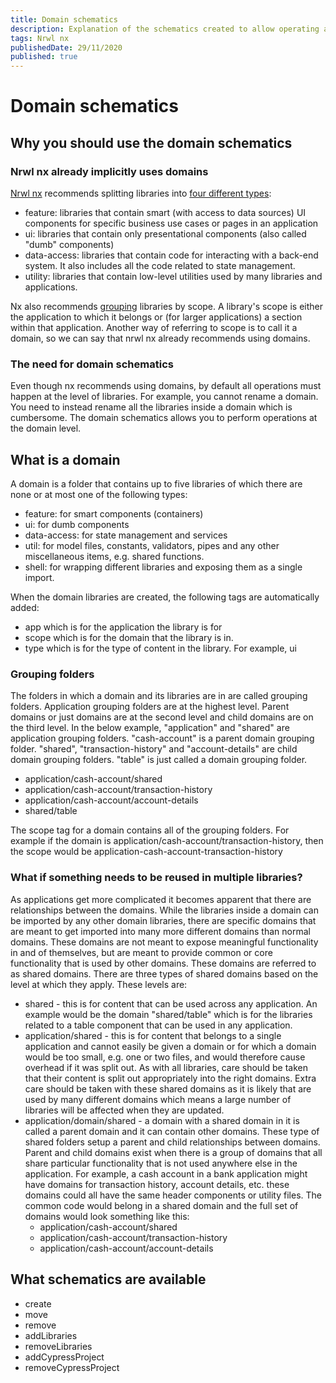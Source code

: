 ```yaml
---
title: Domain schematics
description: Explanation of the schematics created to allow operating at the domain level
tags: Nrwl nx
publishedDate: 29/11/2020
published: true
---
```


# Domain schematics

## Why you should use the domain schematics

### Nrwl nx already implicitly uses domains

[Nrwl nx](https://github.com/nrwl/nx) recommends splitting libraries into [four different types](https://nx.dev/latest/angular/workspace/structure/library-types):
 - feature: libraries that contain smart (with access to data sources) UI components for specific business use cases or pages in an application
 - ui: libraries that contain only presentational components (also called "dumb" components)
 - data-access: libraries that contain code for interacting with a back-end system. It also includes all the code related to state management.
 - utility: libraries that contain low-level utilities used by many libraries and applications.

Nx also recommends [grouping](https://nx.dev/latest/angular/workspace/structure/grouping-libraries) libraries by scope. A library's scope is either the application to which it belongs or (for larger applications) a section within that application. Another way of referring to scope is to call it a domain, so we can say that nrwl nx already recommends using domains.

### The need for domain schematics

Even though nx recommends using domains, by default all operations must happen at the level of libraries. For example, you cannot rename a domain. You need to instead rename all the libraries inside a domain which is cumbersome. The domain schematics allows you to perform operations at the domain level. 

## What is a domain

A domain is a folder that contains up to five libraries of which there are none or at most one of the following types:
 - feature: for smart components (containers)
 - ui: for dumb components
 - data-access: for state management and services
 - util: for model files, constants, validators, pipes and any other miscellaneous items, e.g. shared functions.
 - shell: for wrapping different libraries and exposing them as a single import.

When the domain libraries are created, the following tags are automatically added:
 - app which is for the application the library is for
 - scope which is for the domain that the library is in. 
 - type which is for the type of content in the library. For example, ui

### Grouping folders 

The folders in which a domain and its libraries are in are called grouping folders. Application grouping folders are at the highest level. Parent domains or just domains are at the second level and child domains are on the third level. In the below example, "application" and "shared" are application grouping folders. "cash-account" is a parent domain grouping folder. "shared", "transaction-history" and "account-details" are child domain grouping folders. "table" is just called a domain grouping folder.

   - application/cash-account/shared
   - application/cash-account/transaction-history
   - application/cash-account/account-details
   - shared/table

The scope tag for a domain contains all of the grouping folders. For example if the domain is application/cash-account/transaction-history, then the scope would be application-cash-account-transaction-history

### What if something needs to be reused in multiple libraries?

As applications get more complicated it becomes apparent that there are relationships between the domains. While the libraries inside a domain can be imported by any other domain libraries, there are specific domains that are meant to get imported into many more different domains than normal domains. These domains are not meant to expose meaningful functionality in and of themselves, but are meant to provide common or core functionality that is used by other domains. These domains are referred to as shared domains. There are three types of shared domains based on the level at which they apply. These levels are:
  - shared - this is for content that can be used across any application. An example would be the domain "shared/table" which is for the libraries related to a table component that can be used in any application.
  - application/shared - this is for content that belongs to a single application and cannot easily be given a domain or for which a domain would be too small, e.g. one or two files, and would therefore cause overhead if it was split out. As with all libraries, care should be taken that their content is split out appropriately into the right domains. Extra care should be taken with these shared domains as it is likely that are used by many different domains which means a large number of libraries will be affected when they are updated.
  - application/domain/shared - a domain with a shared domain in it is called a parent domain and it can contain other domains. These type of shared folders setup a parent and child relationships between domains. Parent and child domains exist when there is a group of domains that all share particular functionality that is not used anywhere else in the application. For example, a cash account in a bank application might have domains for transaction history, account details, etc. these domains could all have the same header components or utility files. The common code would belong in a shared domain and the full set of domains would look something like this:
      - application/cash-account/shared
      - application/cash-account/transaction-history
      - application/cash-account/account-details

## What schematics are available

 - create
 - move
 - remove
 - addLibraries
 - removeLibraries
 - addCypressProject
 - removeCypressProject
